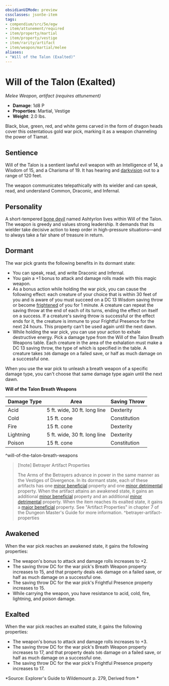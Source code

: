 ```yaml
---
obsidianUIMode: preview
cssclasses: json5e-item
tags:
- compendium/src/5e/egw
- item/attunement/required
- item/property/martial
- item/property/vestige
- item/rarity/artifact
- item/weapon/martial/melee
aliases: 
- "Will of the Talon (Exalted)"
---
```

# Will of the Talon (Exalted)
*Melee Weapon, artifact (requires attunement)*  

- **Damage**: 1d8 P
- **Properties**: Martial, Vestige
- **Weight**: 2.0 lbs.

Black, blue, green, red, and white gems carved in the form of dragon heads cover this ostentatious gold war pick, marking it as a weapon channeling the power of Tiamat.

## Sentience

Will of the Talon is a sentient lawful evil weapon with an Intelligence of 14, a Wisdom of 15, and a Charisma of 19. It has hearing and [darkvision](/compendium/rules/senses.md#darkvision) out to a range of 120 feet.

The weapon communicates telepathically with its wielder and can speak, read, and understand Common, Draconic, and Infernal.

## Personality

A short-tempered [bone devil](/compendium/bestiary/fiend/bone-devil.md) named Ashtyrlon lives within Will of the Talon. The weapon is greedy and values strong leadership. It demands that its wielder take decisive action to keep order in high-pressure situations—and to always take a fair share of treasure in return.

## Dormant

The war pick grants the following benefits in its dormant state:

- You can speak, read, and write Draconic and Infernal.  
- You gain a +1 bonus to attack and damage rolls made with this magic weapon.  
- As a bonus action while holding the war pick, you can cause the following effect: each creature of your choice that is within 30 feet of you and is aware of you must succeed on a DC 13 Wisdom saving throw or become [frightened](/compendium/rules/conditions.md#frightened) of you for 1 minute. A creature can repeat the saving throw at the end of each of its turns, ending the effect on itself on a success. If a creature's saving throw is successful or the effect ends for it, the creature is immune to your Frightful Presence for the next 24 hours. This property can't be used again until the next dawn.  
- While holding the war pick, you can use your action to exhale destructive energy. Pick a damage type from the Will of the Talon Breath Weapons table. Each creature in the area of the exhalation must make a DC 13 saving throw, the type of which is specified in the table. A creature takes `3d6` damage on a failed save, or half as much damage on a successful one.  

When you use the war pick to unleash a breath weapon of a specific damage type, you can't choose that same damage type again until the next dawn.

**Will of the Talon Breath Weapons**

| Damage Type | Area | Saving Throw |
|-------------|------|--------------|
| Acid | 5 ft. wide, 30 ft. long line | Dexterity |
| Cold | 15 ft. cone | Constitution |
| Fire | 15 ft. cone | Dexterity |
| Lightning | 5 ft. wide, 30 ft. long line | Dexterity |
| Poison | 15 ft. cone | Constitution |
^will-of-the-talon-breath-weapons

> [!note] Betrayer Artifact Properties
> 
> The Arms of the Betrayers advance in power in the same manner as the Vestiges of Divergence. In its dormant state, each of these artifacts has one [minor beneficial](/compendium/tables/artifact-properties-minor-beneficial-properties.md) property and one [minor detrimental](/compendium/tables/artifact-properties-minor-detrimental-properties.md) property. When the artifact attains an awakened state, it gains an additional [minor beneficial](/compendium/tables/artifact-properties-minor-beneficial-properties.md) property and an additional [minor detrimental](/compendium/tables/artifact-properties-minor-detrimental-properties.md) property. When the item reaches its exalted state, it gains a [major beneficial](/compendium/tables/artifact-properties-major-beneficial-properties.md) property. See "Artifact Properties" in chapter 7 of the Dungeon Master's Guide for more information.
^betrayer-artifact-properties

## Awakened

When the war pick reaches an awakened state, it gains the following properties:

- The weapon's bonus to attack and damage rolls increases to +2.  
- The saving throw DC for the war pick's Breath Weapon property increases to 15, and that property deals `4d6` damage on a failed save, or half as much damage on a successful one.  
- The saving throw DC for the war pick's Frightful Presence property increases to 15.  
- While carrying the weapon, you have resistance to acid, cold, fire, lightning, and poison damage.  

## Exalted

When the war pick reaches an exalted state, it gains the following properties:

- The weapon's bonus to attack and damage rolls increases to +3.  
- The saving throw DC for the war pick's Breath Weapon property increases to 17, and that property deals `5d6` damage on a failed save, or half as much damage on a successful one.  
- The saving throw DC for the war pick's Frightful Presence property increases to 17.  

*Source: Explorer's Guide to Wildemount p. 279, Derived from *